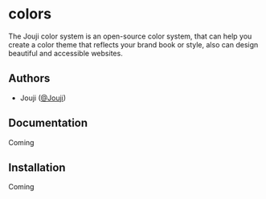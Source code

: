 # colors
The Jouji color system is an open-source color system, that can help you create a color theme that reflects your brand book or style, also can design beautiful and accessible websites.

## Authors
- Jouji ([@Jouji](https://www.linkedin.com/in/jouji-yoshino-704b301a7/))

## Documentation
Coming

## Installation
Coming